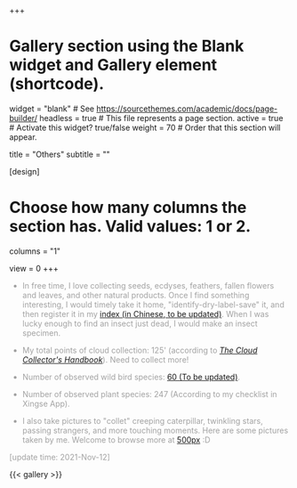 +++
# Gallery section using the Blank widget and Gallery element (shortcode).
widget = "blank"  # See https://sourcethemes.com/academic/docs/page-builder/
headless = true  # This file represents a page section.
active = true  # Activate this widget? true/false
weight = 70  # Order that this section will appear.

title = "Others"
subtitle = ""


[design]
  # Choose how many columns the section has. Valid values: 1 or 2.
  columns = "1"

view = 0
+++
<font color="#A2A2A2">

- In free time, I love collecting seeds, ecdyses, feathers, fallen flowers and leaves, and other natural products. Once I find something interesting, I would timely take it home, "identify-dry-label-save" it, and then register it in my [index (in Chinese, to be updated)](https://zexixing.notion.site/Collection-Index-cb047e7ad84343989cb83bacdae8c900). When I was lucky enough to find an insect just dead, I would make an insect specimen.

- My total points of cloud collection: 125' (according to *[The Cloud Collector's Handbook](https://www.google.com/search?client=safari&rls=en&q=The+Cloud+Collector%27s+Handbook&ie=UTF-8&oe=UTF-8)*). Need to collect more!

- Number of observed wild bird species: [60 (To be updated)](https://zexixing.notion.site/98cd402d74574aacbeb9aff1525f4147?v=5c751c255bc2484bac432ec0d592b876).

- Number of observed plant species: 247 (According to my checklist in Xingse App).

- I also take pictures to "collet" creeping caterpillar, twinkling stars, passing strangers, and more touching moments. Here are some pictures taken by me. Welcome to browse more at [500px](https://500px.com/zexixing0604) :D

[update time: 2021-Nov-12]</font>

{{< gallery >}}
